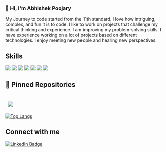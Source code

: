 ### 👋  Hi, I'm Abhishek Poojary


My Journey to code started from the 11th standard. I love how intriguing, complex, and fun it is to code.
I like to work on projects that challenge my critical thinking and experience. I am improving my problem-solving skills. I have experience working on a lot of projects based on different technologies.
I enjoy meeting new people and hearing new perspectives.

##  Skills

![](https://img.shields.io/badge/Code-React-informational?style=flat&logo=react&logoColor=white&color=4AB197)
![](https://img.shields.io/badge/Code-Redux-informational?style=flat&logo=Redux&logoColor=white&color=4AB197)
![](https://img.shields.io/badge/Code-JavaScript-informational?style=flat&logo=JavaScript&logoColor=white&color=4AB197)
![](https://img.shields.io/badge/Code-Java-informational?style=flat&logo=Java&logoColor=white&color=4AB197)
![](https://img.shields.io/badge/Code-MongoDB-informational?style=flat&logo=MongoDB&logoColor=white&color=4AB197)
![](https://img.shields.io/badge/Code-MySQL-informational?style=flat&logo=MySQL&logoColor=white&color=4AB197)
![](https://img.shields.io/badge/Code-Node.js-informational?style=flat&logo=Node.js&logoColor=white&color=4AB197)

## 📌 Pinned Repositories

<br>

<a href="https://github.com/Abhishek-Poojary/SaharaEcommerce.git">
 <img align="center" style="margin:0.5rem" src="https://github-readme-stats.vercel.app/api/pin/?username=Abhishek-Poojary&repo=SaharaEcommerce&title_color=ffffff&text_color=c9cacc&icon_color=4AB197&bg_color=1A2B34" />
</a>

[![Top Langs](https://github-readme-stats.vercel.app/api/top-langs/?username=Abhishek-Poojary&layout=compact)](https://github.com/anuraghazra/github-readme-stats)
## Connect with me 
[![LinkedIn Badge](https://img.shields.io/badge/LinkedIn-Profile-informational?style=flat&logo=linkedin&logoColor=white&color=0D76A8)](https://www.linkedin.com/in/abhishek-poojary-a46bb5189/)

